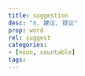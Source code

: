 ```yaml
---
title: suggestion
desc: "n. 建议, 提议"
prop: word
rel: suggest
categories:
- [noun, countable]
tags:
---
```

